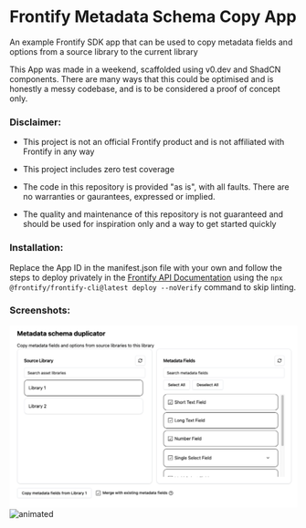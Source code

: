 # Frontify Metadata Schema Copy App
An example Frontify SDK app that can be used to copy metadata fields and options from a source library to the current library

This App was made in a weekend, scaffolded using v0.dev and ShadCN components. There are many ways that this could be optimised and is honestly a messy codebase, and is to be considered a proof of concept only.

### Disclaimer:
- This project is not an official Frontify product and is not affiliated with Frontify in any way

- This project includes zero test coverage

- The code in this repository is provided "as is", with all faults. There are no warranties or gaurantees, expressed or implied. 

- The quality and maintenance of this repository is not guaranteed and should be used for inspiration only and a way to get started quickly

### Installation:
Replace the App ID in the manifest.json file with your own and follow the steps to deploy privately in the [Frontify API Documentation](https://developer.frontify.com/document/2580#/getting-started/marketplace) using the ```npx @frontify/frontify-cli@latest deploy --noVerify``` command to skip linting.


### Screenshots:
![interface](./screenshots/screenshot1.png)
![animated](./screenshots/animated.gif)
